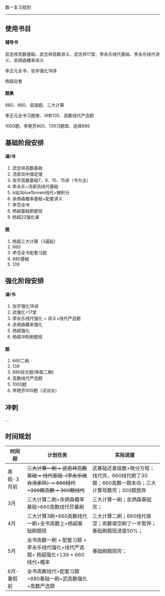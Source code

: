 数一复习规划

****

## 使用书目

#### 辅导书

武忠祥高数基础、武忠祥高数讲义、武忠祥17堂、李永乐线代基础、李永乐线代讲义、余炳森概率讲义

李正元全书、张宇强化18讲

杨超全套

#### 题集

880、660、易错题、三大计算

李正元全书习题册、冲刺135、高数线代严选题

1000题、李艳芳900、139习题库、选填986





## 基础阶段安排

#### 课/书

1. 武忠祥高数基础
2. 汤家凤中值定理
3. 张宇高数基础7、9、10、15讲（书为主）
4. 李永乐+汤家凤线代基础
5. b站3blue1brown线代+微积分
6. 余炳森概率基础+配套讲义
7. 李范全书
7. 杨超基础刷题班
7. 杨超22强化课

#### 题

1. 杨超三大计算（3遍起）
2. 660
3. 李范全书配套习题
4. 880基础
4. 139



## 强化阶段安排

#### 课/书

1. 张宇强化18讲
2. 武强化+17堂
3. 李永乐线代强化 + 讲义+线代严选题
4. 余炳森概率强化
4. 杨超强化
4. 杨超冲刺刷题班

#### 题

1. 660二刷
2. 139
3. 880综合题(争取二刷)
4. 高数线代严选题
5. 1000题
7. 李艳芳900题（试试水）



## 冲刺

...



## 时间规划

| 时间段     | 计划任务                                                     | 实际进度                                                     |
| ---------- | ------------------------------------------------------------ | ------------------------------------------------------------ |
| 寒假-3月前 | ~~三大计算一刷 + 武忠祥高数基础  + 线代基础（李永乐结合汤家凤）+ 660线代+300题高数 + 300题线代~~ | 武基础还差级数+微分方程；线代完，660线代刷了30题；660高数一题未动；三大计算导数完；300题放弃 |
| 3月        | 三大计算二刷+余炳森概率基础+660高数线代尽量刷                | 三大计算一刷；余炳森基础完；                                 |
| 4月        | 三大计算3刷+660高数线代一刷+全书高数上+杨超基础刷题班        | 三大计算二刷；660线代填空；高数填空刷了一半暂停；基础刷题班进度50%； |
| 5月        | 全书高数一刷 + 配套习题 + 李永乐线代强化+线代严选题+ 杨超强化+139 + 660线代+概率 | 基础刷题班完；                                               |
| 6月-暑假前 | 全书高数线代+配套习题+880基础一刷+武高数强化+高数严选题      |                                                              |
